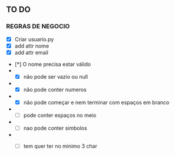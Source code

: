 ## TO DO

### REGRAS DE NEGOCIO
- [X] Criar usuario.py
- [X] add attr nome
- [X] add attr email
- [*] O nome precisa estar válido
- - [X] não pode ser vazio ou  null
- - [X] não pode conter numeros
- - [X] não pode começar e nem terminar com espaços em branco
- - [ ] pode conter espaços no meio
- - [ ] nao pode conter simbolos
- - [ ] tem quer ter no minimo 3 char



